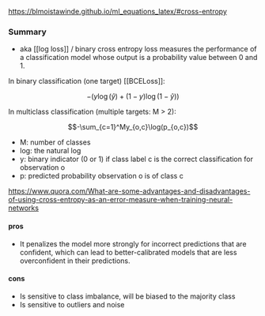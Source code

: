 https://blmoistawinde.github.io/ml_equations_latex/#cross-entropy
### Summary
- aka [[log loss]] / binary cross entropy loss
measures the performance of a classification model whose 
output is a probability value between 0 and 1.

In binary classification (one target) [[BCELoss]]:

$$-{(y\log(\hat{y}) + (1 - y)\log(1 - \hat{y}))}$$


In multiclass classification (multiple targets: M > 2):

$$-\sum_{c=1}^My_{o,c}\log(p_{o,c})$$

- M: number of classes
- log: the natural log
- y: binary indicator (0 or 1) if class label c is the correct classification for observation o
- p: predicted probability observation o is of class c


https://www.quora.com/What-are-some-advantages-and-disadvantages-of-using-cross-entropy-as-an-error-measure-when-training-neural-networks
#### pros
- It penalizes the model more strongly for incorrect predictions that are confident, which can lead to better-calibrated models that are less overconfident in their predictions.
#### cons
- Is sensitive to class imbalance, will be biased to the majority class
- Is sensitive to outliers and noise